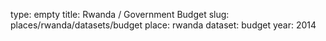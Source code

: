 type: empty
title: Rwanda / Government Budget
slug: places/rwanda/datasets/budget
place: rwanda
dataset: budget
year: 2014
